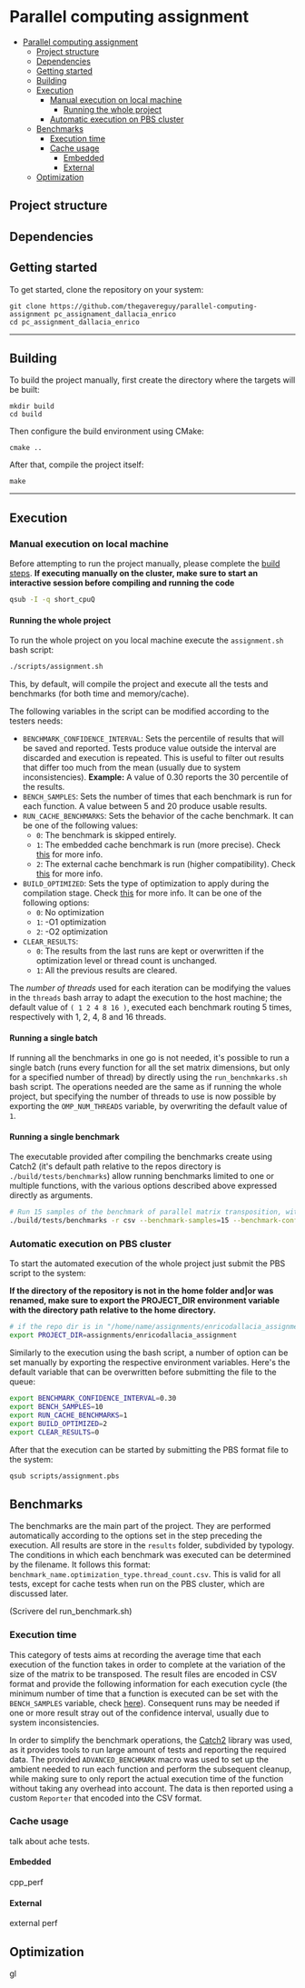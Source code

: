 # Parallel computing assignment

<!--toc:start-->
- [Parallel computing assignment](#parallel-computing-assignment)
  - [Project structure](#project-structure)
  - [Dependencies](#dependencies)
  - [Getting started](#getting-started)
  - [Building](#building)
  - [Execution](#execution)
    - [Manual execution on local machine](#manual-execution-on-local-machine)
      - [Running the whole project](#running-the-whole-project)
    - [Automatic execution on PBS cluster](#automatic-execution-on-pbs-cluster)
  - [Benchmarks](#benchmarks)
    - [Execution time](#execution-time)
    - [Cache usage](#cache-usage)
      - [Embedded](#embedded)
      - [External](#external)
  - [Optimization](#optimization)
<!--toc:end-->

## Project structure

## Dependencies

## Getting started

To get started, clone the repository on your system:
```
git clone https://github.com/thegavereguy/parallel-computing-assignment pc_assignament_dallacia_enrico
cd pc_assignment_dallacia_enrico
```
----

## Building

To build the project manually, first create the directory where the targets will be built:

```
mkdir build
cd build
```

Then configure the build environment using CMake:

```
cmake ..
```

After that, compile the project itself:

```
make
```

---

## Execution

### Manual execution on local machine

Before attempting to run the project manually, please complete the [build steps](#building).
**If executing manually on the cluster, make sure to start an interactive session before compiling and running the code**

```bash
qsub -I -q short_cpuQ
```

#### Running the whole project

To run the whole project on you local machine execute the `assignment.sh` bash script:
```bash
./scripts/assignment.sh
```

This, by default, will compile the project and execute all the tests and benchmarks (for both time and memory/cache).

The following variables in the script can be modified according to the testers needs:
- `BENCHMARK_CONFIDENCE_INTERVAL`: Sets the percentile of results that will be saved and reported. Tests produce value outside the interval are discarded and execution is repeated. This is useful to filter out results that differ too much from the mean (usually due to system inconsistencies). **Example:** A value of 0.30 reports the 30 percentile of the results.
- `BENCH_SAMPLES`: Sets the number of times that each benchmark is run for each function. A value between 5 and 20 produce usable results.
- `RUN_CACHE_BENCHMARKS`: Sets the behavior of the cache benchmark. It can be one of the following values:
    - `0`: The benchmark is skipped entirely.
    - `1`: The embedded cache benchmark is run (more precise). Check [this](#embedded) for more info.
    - `2`: The external cache benchmark is run (higher compatibility). Check [this](#external) for more info.
- `BUILD_OPTIMIZED`: Sets the type of optimization to apply during the compilation stage. Check [this](#optimization) for more info. It can be one of the following options:
    - `0`: No optimization
    - `1`: -O1 optimization
    - `2`: -O2 optimization
- `CLEAR_RESULTS`:
    - `0`: The results from the last runs are kept or overwritten if the optimization level or thread count is unchanged.
    - `1`: All the previous results are cleared.

The *number of threads* used for each iteration can be modifying the values in the `threads` bash array to adapt the execution to the host machine; the default value of `( 1 2 4 8 16 )`, executed each benchmark routing 5 times, respectively with 1, 2, 4, 8 and 16 threads.  

#### Running a single batch

If running all the benchmarks in one go is not needed, it's possible to run a single batch (runs every function for all the set matrix dimensions, but only for a specified number of thread) by directly using the `run_benchmkarks.sh` bash script.
The operations needed are the same as if running the whole project, but specifying the number of threads to use is now possible by exporting the `OMP_NUM_THREADS` variable, by overwriting the default value of `1`.

#### Running a single benchmark

The executable provided after compiling the benchmarks create using Catch2 (it's default path relative to the repos directory is `./build/tests/benchmarks`) allow running benchmarks limited to one or multiple functions, with the various options described above expressed directly as arguments.

```bash
# Run 15 samples of the benchmark of parallel matrix transposition, with a confidence interval of 0.45 and print the result using the custom csv reporter
./build/tests/benchmarks -r csv --benchmark-samples=15 --benchmark-confidence-interval=0.45
```

### Automatic execution on PBS cluster

To start the automated execution of the whole project just submit the PBS script to the system:

**If the directory of the repository is not in the home folder and|or was renamed, make sure to export the PROJECT_DIR environment variable with the directory path relative to the home directory.**
```bash
# if the repo dir is in "/home/name/assignments/enricodallacia_assignment"
export PROJECT_DIR=assignments/enricodallacia_assignment 
```

Similarly to the execution using the bash script, a number of option can be set manually by exporting the respective environment variables.
Here's the default variable that can be overwritten before submitting the file to the queue:

```bash
export BENCHMARK_CONFIDENCE_INTERVAL=0.30
export BENCH_SAMPLES=10
export RUN_CACHE_BENCHMARKS=1
export BUILD_OPTIMIZED=2
export CLEAR_RESULTS=0
```

After that the execution can be started by submitting the PBS format file to the system:

```bash
qsub scripts/assignment.pbs
```

## Benchmarks
The benchmarks are the main part of the project. They are performed automatically according to the options set in the step preceding the execution.
All results are store in the `results` folder, subdivided by typology.
The conditions in which each benchmark was executed can be determined by the filename. It follows this format: `benchmark_name.optimization_type.thread_count.csv`.
This is valid for all tests, except for cache tests when run on the PBS cluster, which are discussed later. 

(Scrivere del run_benchmark.sh)

### Execution time

This category of tests aims at recording the average time that each execution of the function takes in order to complete at the variation of the size of the matrix to be transposed.
The result files are encoded in CSV format and provide the following information for each execution cycle (the minimum number of time that a function is executed can be set with the `BENCH_SAMPLES` variable, check [here](#running-the-whole-project)).
Consequent runs may be needed if one or more result stray out of the confidence interval, usually due to system inconsistencies.

In order to simplify the benchmark operations, the [Catch2](https://github.com/catchorg/Catch2/) library was used, as it provides tools to run large amount of tests and reporting the required data.
The provided `ADVANCED_BENCHMARK` macro was used to set up the ambient needed to run each function and perform the subsequent cleanup, while making sure to only report the actual execution time of the function without taking any overhead into account.
The data is then reported using a custom `Reporter` that encoded into the CSV format.

### Cache usage
talk about  ache tests.
#### Embedded
cpp_perf
#### External
external perf
## Optimization
 gl
